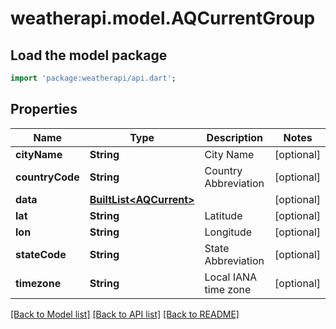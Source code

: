 # weatherapi.model.AQCurrentGroup

## Load the model package
```dart
import 'package:weatherapi/api.dart';
```

## Properties
Name | Type | Description | Notes
------------ | ------------- | ------------- | -------------
**cityName** | **String** | City Name | [optional] 
**countryCode** | **String** | Country Abbreviation | [optional] 
**data** | [**BuiltList&lt;AQCurrent&gt;**](AQCurrent.md) |  | [optional] 
**lat** | **String** | Latitude | [optional] 
**lon** | **String** | Longitude | [optional] 
**stateCode** | **String** | State Abbreviation | [optional] 
**timezone** | **String** | Local IANA time zone | [optional] 

[[Back to Model list]](../README.md#documentation-for-models) [[Back to API list]](../README.md#documentation-for-api-endpoints) [[Back to README]](../README.md)


